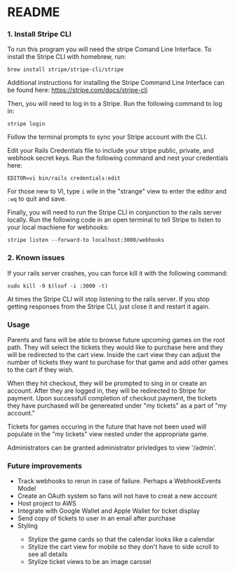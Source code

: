 # README

<h3>1. Install Stripe CLI</h3>

To run this program you will need the stripe Comand Line Interface. To install the Stripe CLI with homebrew, run:

<code>brew install stripe/stripe-cli/stripe</code>

Additional instructions for installing the Stripe Command Line Interface can be found here: https://stripe.com/docs/stripe-cli

Then, you will need to log in to a Stripe. Run the following command to log in:

<code>stripe login</code>

Follow the terminal prompts to sync your Stripe account with the CLI.

Edit your Rails Credentials file to include your stripe public, private, and webhook secret keys. Run the following command and nest your credentials here:

<code>EDITOR=vi bin/rails credentials:edit</code>

For those new to VI, type <code>i</code> wile in the "strange" view to enter the editor and <code>:wq</code> to quit and save.

Finally, you will need to run the Stripe CLI in conjunction to the rails server locally. Run the following code in an open terminal to tell Stripe to listen to your local machiene for webhooks:

<code>stripe listen --forward-to localhost:3000/webhooks</code>

<h3>2. Known issues</h3>

If your rails server crashes, you can force kill it with the following command:

<code>sudo kill -9 $(lsof -i :3000 -t)</code>

At times the Stripe CLI will stop listening to the rails server. If you stop getting responses from the Stripe CLI, just close it and restart it again.

<h3>Usage</h3>

Parents and fans will be able to browse future upcoming games on the root path. They will select the tickets they would like to purchase here and they will be redirected to the cart view. Inside the cart view they can adjust the number of tickets they want to purchase for that game and add other games to the cart if they wish.

When they hit checkout, they will be prompted to sing in or create an account. After they are logged in, they will be redirected to Stripe for payment. Upon successfull completion of checkout payment, the tickets they have purchased will be genereated under "my tickets" as a part of "my account."

Tickets for games occuring in the future that have not been used will populate in the "my tickets" view nested under the appropriate game.

Administrators can be granted administrator privledges to view '/admin'.

<h3>Future improvements</h3>

<ul>
  <li>Track webhooks to rerun in case of failure. Perhaps a WebhookEvents Model</li>
  <li>Create an OAuth system so fans will not have to creat a new account</li>
  <li>Host project to AWS</li>
  <li>Integrate with Google Wallet and Apple Wallet for ticket display</li>
  <li>Send copy of tickets to user in an email after purchase</li>
  <li>Styling</li>
  <ul>
    <li>Stylize the game cards so that the calendar looks like a calendar</li>
    <li>Stylize the cart view for mobile so they don't have to side scroll to see all details</li>
    <li>Stylize ticket views to be an image carosel</li>
  </ul>
</ul>
